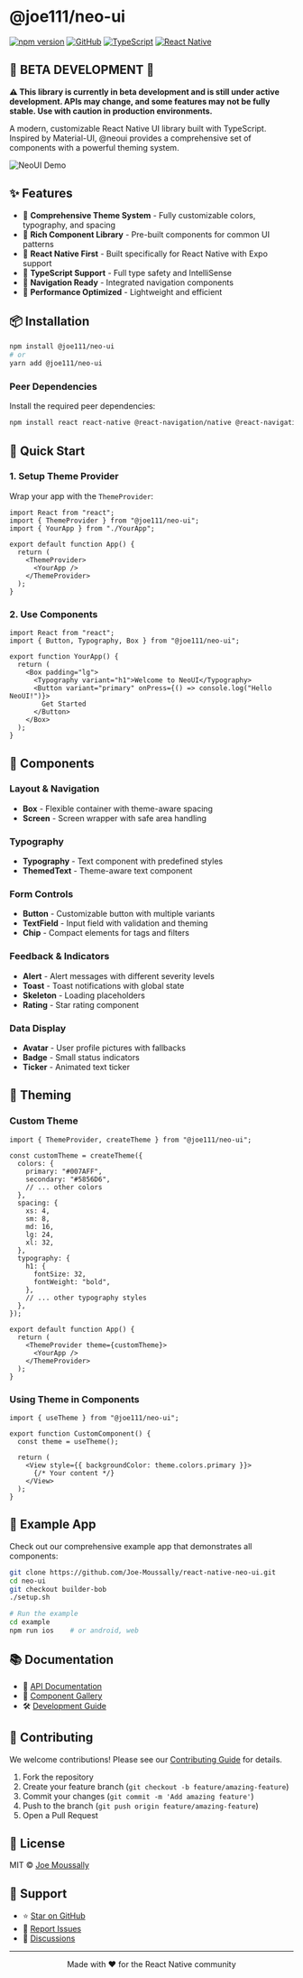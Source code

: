 # @joe111/neo-ui

[![npm version](https://badge.fury.io/js/@joe111%2Fneo-ui.svg)](https://www.npmjs.com/package/@joe111/neo-ui)
[![GitHub](https://img.shields.io/github/license/Joe-Moussally/react-native-neo-ui)](https://github.com/Joe-Moussally/react-native-neo-ui/blob/builder-bob/LICENSE)
[![TypeScript](https://img.shields.io/badge/TypeScript-007ACC?style=flat&logo=typescript&logoColor=white)](https://www.typescriptlang.org/)
[![React Native](https://img.shields.io/badge/React_Native-20232A?style=flat&logo=react&logoColor=61DAFB)](https://reactnative.dev/)

## 🚧 **BETA DEVELOPMENT** 🚧

**⚠️ This library is currently in beta development and is still under active development. APIs may change, and some features may not be fully stable. Use with caution in production environments.**

A modern, customizable React Native UI library built with TypeScript. Inspired by Material-UI, @neoui provides a comprehensive set of components with a powerful theming system.

![NeoUI Demo](https://raw.githubusercontent.com/Joe-Moussally/neo-ui/builder-bob/assets/demo.gif)

## ✨ Features

- 🎨 **Comprehensive Theme System** - Fully customizable colors, typography, and spacing
- 🧩 **Rich Component Library** - Pre-built components for common UI patterns
- 📱 **React Native First** - Built specifically for React Native with Expo support
- 🔧 **TypeScript Support** - Full type safety and IntelliSense
- 🎯 **Navigation Ready** - Integrated navigation components
- 🚀 **Performance Optimized** - Lightweight and efficient

## 📦 Installation

```bash
npm install @joe111/neo-ui
# or
yarn add @joe111/neo-ui
```

### Peer Dependencies

Install the required peer dependencies:

```bash
npm install react react-native @react-navigation/native @react-navigation/bottom-tabs @react-navigation/elements react-native-gesture-handler react-native-reanimated react-native-safe-area-context react-native-screens react-native-svg
```

## 🚀 Quick Start

### 1. Setup Theme Provider

Wrap your app with the `ThemeProvider`:

```tsx
import React from "react";
import { ThemeProvider } from "@joe111/neo-ui";
import { YourApp } from "./YourApp";

export default function App() {
  return (
    <ThemeProvider>
      <YourApp />
    </ThemeProvider>
  );
}
```

### 2. Use Components

```tsx
import React from "react";
import { Button, Typography, Box } from "@joe111/neo-ui";

export function YourApp() {
  return (
    <Box padding="lg">
      <Typography variant="h1">Welcome to NeoUI</Typography>
      <Button variant="primary" onPress={() => console.log("Hello NeoUI!")}>
        Get Started
      </Button>
    </Box>
  );
}
```

## 🧩 Components

### Layout & Navigation

- **Box** - Flexible container with theme-aware spacing
- **Screen** - Screen wrapper with safe area handling

### Typography

- **Typography** - Text component with predefined styles
- **ThemedText** - Theme-aware text component

### Form Controls

- **Button** - Customizable button with multiple variants
- **TextField** - Input field with validation and theming
- **Chip** - Compact elements for tags and filters

### Feedback & Indicators

- **Alert** - Alert messages with different severity levels
- **Toast** - Toast notifications with global state
- **Skeleton** - Loading placeholders
- **Rating** - Star rating component

### Data Display

- **Avatar** - User profile pictures with fallbacks
- **Badge** - Small status indicators
- **Ticker** - Animated text ticker

## 🎨 Theming

### Custom Theme

```tsx
import { ThemeProvider, createTheme } from "@joe111/neo-ui";

const customTheme = createTheme({
  colors: {
    primary: "#007AFF",
    secondary: "#5856D6",
    // ... other colors
  },
  spacing: {
    xs: 4,
    sm: 8,
    md: 16,
    lg: 24,
    xl: 32,
  },
  typography: {
    h1: {
      fontSize: 32,
      fontWeight: "bold",
    },
    // ... other typography styles
  },
});

export default function App() {
  return (
    <ThemeProvider theme={customTheme}>
      <YourApp />
    </ThemeProvider>
  );
}
```

### Using Theme in Components

```tsx
import { useTheme } from "@joe111/neo-ui";

export function CustomComponent() {
  const theme = useTheme();

  return (
    <View style={{ backgroundColor: theme.colors.primary }}>
      {/* Your content */}
    </View>
  );
}
```

## 📱 Example App

Check out our comprehensive example app that demonstrates all components:

```bash
git clone https://github.com/Joe-Moussally/react-native-neo-ui.git
cd neo-ui
git checkout builder-bob
./setup.sh

# Run the example
cd example
npm run ios    # or android, web
```

## 📚 Documentation

- 📖 [API Documentation](https://github.com/Joe-Moussally/react-native-neo-ui/tree/builder-bob/docs)
- 🎯 [Component Gallery](https://github.com/Joe-Moussally/react-native-neo-ui/tree/builder-bob/example)
- 🛠️ [Development Guide](https://github.com/Joe-Moussally/react-native-neo-ui/blob/builder-bob/DEVELOPMENT.md)

## 🤝 Contributing

We welcome contributions! Please see our [Contributing Guide](https://github.com/Joe-Moussally/react-native-neo-ui/blob/builder-bob/CONTRIBUTING.md) for details.

1. Fork the repository
2. Create your feature branch (`git checkout -b feature/amazing-feature`)
3. Commit your changes (`git commit -m 'Add amazing feature'`)
4. Push to the branch (`git push origin feature/amazing-feature`)
5. Open a Pull Request

## 📄 License

MIT © [Joe Moussally](https://github.com/Joe-Moussally)

## 🙏 Support

- ⭐ [Star on GitHub](https://github.com/Joe-Moussally/react-native-neo-ui)
- 🐛 [Report Issues](https://github.com/Joe-Moussally/react-native-neo-ui/issues)
- 💬 [Discussions](https://github.com/Joe-Moussally/react-native-neo-ui/discussions)

---

<p align="center">Made with ❤️ for the React Native community</p>
